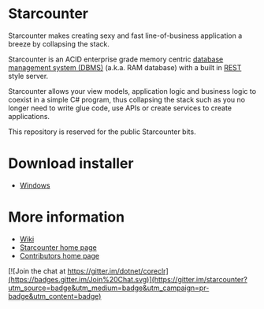 # Starcounter

Starcounter makes creating sexy and fast line-of-business application a breeze by collapsing the stack.

Starcounter is an ACID enterprise grade memory centric [database management system (DBMS)](http://en.wikipedia.org/wiki/dbms) (a.k.a. RAM database) with a built in [REST](http://en.wikipedia.org/wiki/Representational_state_transfer) style server. 

Starcounter allows your view models, application logic and business logic to coexist in a simple C# program, thus collapsing the stack such as you no longer need to write glue code, use APIs or create services to create applications. 


This repository is reserved for the public Starcounter bits.

# Download installer
* [Windows](http://downloads.starcounter.com/download/Starcounter/StableBuilds/latest)

# More information

* [Wiki](http://www.github.com/starcounter/starcounter/wiki) 
* [Starcounter home page](http://www.starcounter.com) 
* [Contributors home page](http://starcounter.github.com) 

[![Join the chat at https://gitter.im/dotnet/coreclr](https://badges.gitter.im/Join%20Chat.svg)](https://gitter.im/starcounter?utm_source=badge&utm_medium=badge&utm_campaign=pr-badge&utm_content=badge)

